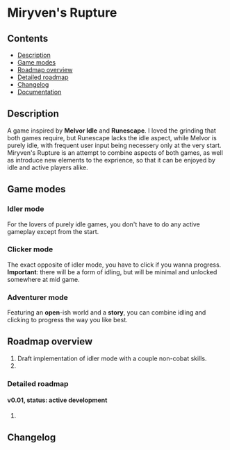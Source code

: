 # Miryven's Rupture

## Contents

- [Description](#description)
- [Game modes](#game-modes)
- [Roadmap overview](#roadmap-overview)
- [Detailed roadmap](#detailed-roadmap)
- [Changelog](#changelog)
- [Documentation](#documentation)

## Description

A game inspired by **Melvor Idle** and **Runescape**. I loved the grinding that both games require, but Runescape lacks the idle aspect, while Melvor is purely idle, with frequent user input being necessery only at the very start. Miryven's Rupture is an attempt to combine aspects of both games, as well as introduce new elements to the exprience, so that it can be enjoyed by idle and active players alike.

## Game modes

### Idler mode
For the lovers of purely idle games, you don't have to do any active gameplay except from the start.

### Clicker mode
The exact opposite of idler mode, you have to click if you wanna progress.
**Important**: there will be a form of idling, but will be minimal and unlocked somewhere at mid game.

### Adventurer mode
Featuring an **open**-ish world and a **story**, you can combine idling and clicking to progress the way you like best.


## Roadmap overview

1. Draft implementation of idler mode with a couple non-cobat skills.
2. 


### Detailed roadmap

#### v0.01, status: active development

1. 


## Changelog
